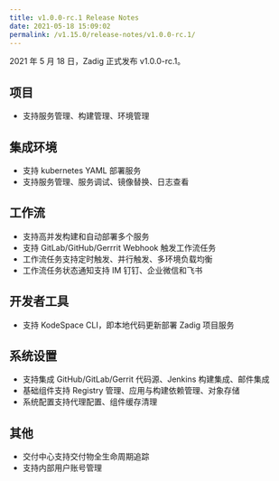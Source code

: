```yaml
---
title: v1.0.0-rc.1 Release Notes
date: 2021-05-18 15:09:02
permalink: /v1.15.0/release-notes/v1.0.0-rc.1/
---
```

2021 年 5 月 18 日，Zadig 正式发布 v1.0.0-rc.1。

## 项目
- 支持服务管理、构建管理、环境管理

## 集成环境
- 支持 kubernetes YAML 部署服务
- 支持服务管理、服务调试、镜像替换、日志查看

## 工作流
- 支持高并发构建和自动部署多个服务
- 支持 GitLab/GitHub/Gerrrit Webhook 触发工作流任务
- 工作流任务支持定时触发、并行触发、多环境负载均衡
- 工作流任务状态通知支持 IM 钉钉、企业微信和飞书

## 开发者工具
- 支持 KodeSpace CLI，即本地代码更新部署 Zadig 项目服务

## 系统设置
- 支持集成 GitHub/GitLab/Gerrit 代码源、Jenkins 构建集成、邮件集成
- 基础组件支持 Registry 管理、应用与构建依赖管理、对象存储
- 系统配置支持代理配置、组件缓存清理

## 其他
- 交付中心支持交付物全生命周期追踪
- 支持内部用户账号管理

